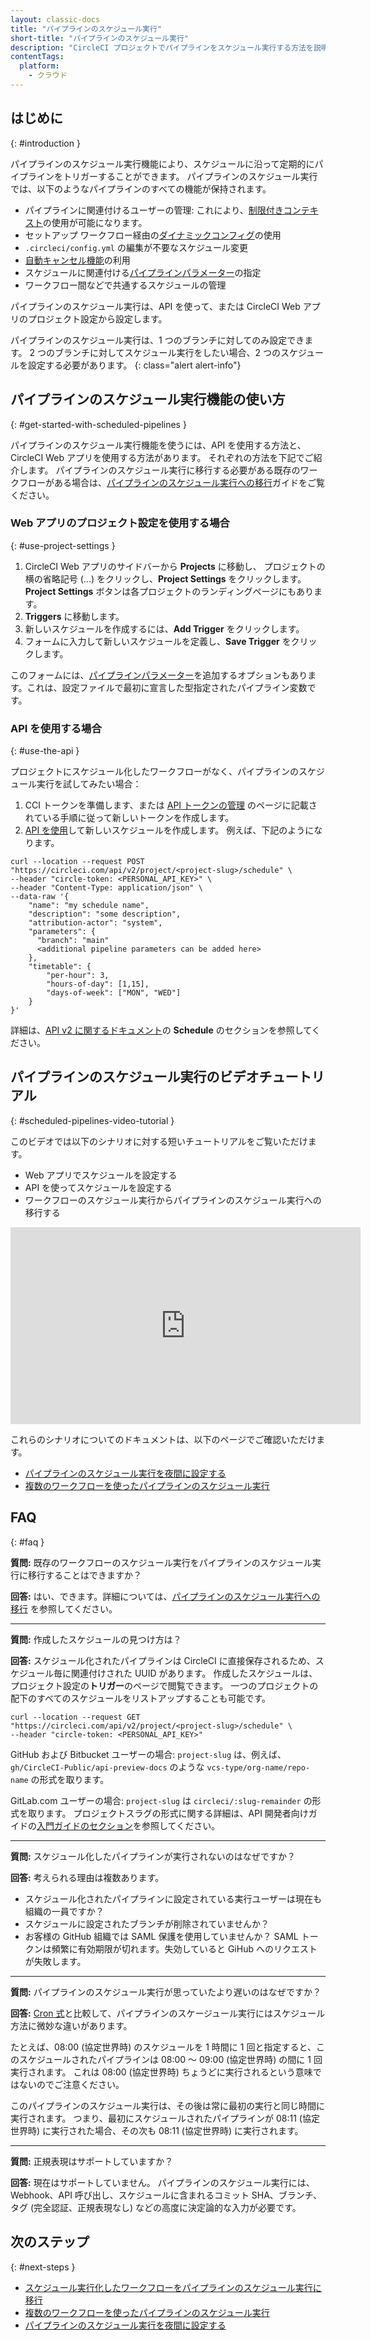 ```yaml
---
layout: classic-docs
title: "パイプラインのスケジュール実行"
short-title: "パイプラインのスケジュール実行"
description: "CircleCI プロジェクトでパイプラインをスケジュール実行する方法を説明します。"
contentTags:
  platform:
    - クラウド
---
```


## はじめに
{: #introduction }

パイプラインのスケジュール実行機能により、スケジュールに沿って定期的にパイプラインをトリガーすることができます。 パイプラインのスケジュール実行では、以下のようなパイプラインのすべての機能が保持されます。

- パイプラインに関連付けるユーザーの管理: これにより、[制限付きコンテキスト](/docs/contexts/#project-restrictions)の使用が可能になります。
- セットアップ ワークフロー経由の[ダイナミックコンフィグ](/docs/dynamic-config)の使用
- `.circleci/config.yml` の編集が不要なスケジュール変更
- [自動キャンセル機能](/docs/skip-build/#auto-cancelling)の利用
- スケジュールに関連付ける[パイプラインパラメーター](/docs/pipeline-variables/#pipeline-parameters-in-configuration)の指定
- ワークフロー間などで共通するスケジュールの管理

パイプラインのスケジュール実行は、API を使って、または CircleCI Web アプリのプロジェクト設定から設定します。

パイプラインのスケジュール実行は、1 つのブランチに対してのみ設定できます。 2 つのブランチに対してスケジュール実行をしたい場合、2 つのスケジュールを設定する必要があります。
{: class="alert alert-info"}

## パイプラインのスケジュール実行機能の使い方
{: #get-started-with-scheduled-pipelines }

パイプラインのスケジュール実行機能を使うには、API を使用する方法と、CircleCI Web アプリを使用する方法があります。 それぞれの方法を下記でご紹介します。 パイプラインのスケジュール実行に移行する必要がある既存のワークフローがある場合は、[パイプラインのスケジュール実行への移行](/docs/migrate-scheduled-workflows-to-scheduled-pipelines)ガイドをご覧ください。

### Web アプリのプロジェクト設定を使用する場合
{: #use-project-settings }

1. CircleCI Web アプリのサイドバーから **Projects** に移動し、 プロジェクトの横の省略記号 (...) をクリックし、**Project Settings** をクリックします。 **Project Settings** ボタンは各プロジェクトのランディングページにもあります。
2. **Triggers** に移動します。
3. 新しいスケジュールを作成するには、**Add Trigger** をクリックします。
4. フォームに入力して新しいスケジュールを定義し、**Save Trigger** をクリックします。

このフォームには、[パイプラインパラメーター](/docs/pipeline-variables/)を追加するオプションもあります。これは、設定ファイルで最初に宣言した型指定されたパイプライン変数です。

### API を使用する場合
{: #use-the-api }

プロジェクトにスケジュール化したワークフローがなく、パイプラインのスケジュール実行を試してみたい場合：

1. CCI トークンを準備します、または [API トークンの管理](/docs/managing-api-tokens) のページに記載されている手順に従って新しいトークンを作成します。
2. [API を使用](https://circleci.com/docs/api/v2/index.html#operation/createSchedule)して新しいスケジュールを作成します。 例えば、下記のようになります。

```shell
curl --location --request POST "https://circleci.com/api/v2/project/<project-slug>/schedule" \
--header "circle-token: <PERSONAL_API_KEY>" \
--header "Content-Type: application/json" \
--data-raw '{
    "name": "my schedule name",
    "description": "some description",
    "attribution-actor": "system",
    "parameters": {
      "branch": "main"
      <additional pipeline parameters can be added here>
    },
    "timetable": {
        "per-hour": 3,
        "hours-of-day": [1,15],
        "days-of-week": ["MON", "WED"]
    }
}'
```

詳細は、[API v2 に関するドキュメント](https://circleci.com/docs/api/v2)の **Schedule** のセクションを参照してください。

## パイプラインのスケジュール実行のビデオチュートリアル
{: #scheduled-pipelines-video-tutorial }

このビデオでは以下のシナリオに対する短いチュートリアルをご覧いただけます。

- Web アプリでスケジュールを設定する
- API を使ってスケジュールを設定する
- ワークフローのスケジュール実行からパイプラインのスケジュール実行への移行する

<div class="video-wrapper">
  <iframe width="560" height="315" src="https://www.youtube.com/embed/x3ruGpx6SEI" title="パイプラインのスケジュール実行のチュートリアル" frameborder="0" allow="autoplay; encrypted-media" allowfullscreen></iframe>
</div>

これらのシナリオについてのドキュメントは、以下のページでご確認いただけます。
- [パイプラインのスケジュール実行を夜間に設定する](/docs/set-a-nightly-scheduled-pipeline)
- [複数のワークフローを使ったパイプラインのスケジュール実行](/docs/schedule-pipelines-with-multiple-workflows)

## FAQ
{: #faq }

**質問:** 既存のワークフローのスケジュール実行をパイプラインのスケジュール実行に移行することはできますか？

**回答:** はい、できます。詳細については、[パイプラインのスケジュール実行への移行](/docs/migrate-scheduled-workflows-to-scheduled-pipelines) を参照してください。

---

**質問:** 作成したスケジュールの見つけ方は？

**回答:** スケジュール化されたパイプラインは CircleCI に直接保存されるため、スケジュール毎に関連付けされた UUID があります。 作成したスケジュールは、プロジェクト設定の**トリガー**のページで閲覧できます。 一つのプロジェクトの配下のすべてのスケジュールをリストアップすることも可能です。

```shell
curl --location --request GET "https://circleci.com/api/v2/project/<project-slug>/schedule" \
--header "circle-token: <PERSONAL_API_KEY>"
```

GitHub および Bitbucket ユーザーの場合: `project-slug` は、例えば、`gh/CircleCI-Public/api-preview-docs` のような `vcs-type/org-name/repo-name` の形式を取ります。

GitLab.com ユーザーの場合: `project-slug`  は `circleci/:slug-remainder` の形式を取ります。 プロジェクトスラグの形式に関する詳細は、API 開発者向けガイドの[入門ガイドのセクション](/docs/api-developers-guide/#getting-started-with-the-api)を参照してください。

---

**質問:** スケジュール化したパイプラインが実行されないのはなぜですか？

**回答:** 考えられる理由は複数あります。
* スケジュール化されたパイプラインに設定されている実行ユーザーは現在も組織の一員ですか？
* スケジュールに設定されたブランチが削除されていませんか？
* お客様の GitHub 組織では SAML 保護を使用していませんか？ SAML トークンは頻繁に有効期限が切れます。失効していると GiHub へのリクエストが失敗します。

---

**質問:** パイプラインのスケジュール実行が思っていたより遅いのはなぜですか？

**回答:** [Cron 式](https://en.wikipedia.org/wiki/Cron#CRON_expression)と比較して、パイプラインのスケージュール実行にはスケジュール方法に微妙な違いがあります。

たとえば、08:00 (協定世界時) のスケジュールを 1 時間に 1 回と指定すると、このスケジュールされたパイプラインは 08:00 ～ 09:00 (協定世界時) の間に 1 回実行されます。 これは 08:00 (協定世界時) ちょうどに実行されるという意味ではないのでご注意ください。

このパイプラインのスケジュール実行は、その後は常に最初の実行と同じ時間に実行されます。 つまり、最初にスケジュールされたパイプラインが 08:11 (協定世界時) に実行された場合、その次も 08:11 (協定世界時) に実行されます。

---

**質問:**  正規表現はサポートしていますか？

**回答:** 現在はサポートしていません。 パイプラインのスケジュール実行には、Webhook、API 呼び出し、スケジュールに含まれるコミット SHA、ブランチ、タグ (完全認証、正規表現なし) などの高度に決定論的な入力が必要です。

## 次のステップ
{: #next-steps }

- [スケジュール実行化したワークフローをパイプラインのスケジュール実行に移行](/docs/migrate-scheduled-workflows-to-scheduled-pipelines)
- [複数のワークフローを使ったパイプラインのスケジュール実行](/docs/schedule-pipelines-with-multiple-workflows)
- [パイプラインのスケジュール実行を夜間に設定する](/docs/set-a-nightly-scheduled-pipeline)
